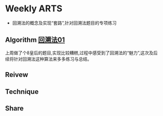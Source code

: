 # Weekly ARTS

- 回溯法的概念及实现“套路”,针对回溯法题目的专项练习 

## Algorithm [回溯法01](Backtracking01.md)

上周做了个8皇后的题目,实现比较糟糕,过程中感受到了回溯法的“魅力”,这次及后续将针对回溯法这种算法来多多练习与总结。

## Reivew

## Technique

## Share
